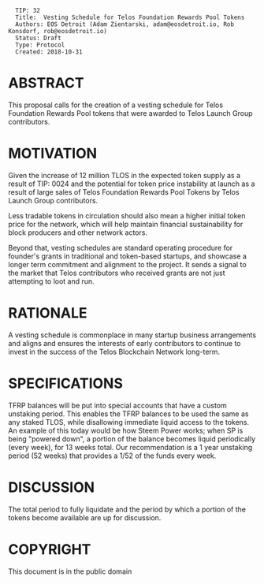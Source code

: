       TIP: 32
      Title:  Vesting Schedule for Telos Foundation Rewards Pool Tokens
      Authors: EOS Detroit (Adam Zientarski, adam@eosdetroit.io, Rob Konsdorf, rob@eosdetroit.io)
      Status: Draft
      Type: Protocol
      Created: 2018-10-31
      
      
# ABSTRACT

This proposal calls for the creation of a vesting schedule for Telos Foundation Rewards Pool tokens that were awarded to Telos Launch Group contributors.

# MOTIVATION

Given the increase of 12 million TLOS in the expected token supply as a result of TIP: 0024 and the potential for token price instability at launch as a result of large sales of Telos Foundation Rewards Pool Tokens by Telos Launch Group contributors.

Less tradable tokens in circulation should also mean a higher initial token price for the network, which will help maintain financial sustainability for block producers and other network actors.

Beyond that, vesting schedules are standard operating procedure for founder's grants in traditional and token-based startups, and showcase a longer term commitment and alignment to the project. It sends a signal to the market that Telos contributors who received grants are not just attempting to loot and run.

# RATIONALE

A vesting schedule is commonplace in many startup business arrangements and aligns and ensures the interests of early contributors to continue to invest in the success of the Telos Blockchain Network long-term.


# SPECIFICATIONS

TFRP balances will be put into special accounts that have a custom unstaking period. This enables the TFRP balances to be used the same as any staked TLOS, while disallowing immediate liquid access to the tokens. An example of this today would be how Steem Power works; when SP is being "powered down", a portion of the balance becomes liquid periodically (every week), for 13 weeks total. Our recommendation is a 1 year unstaking period (52 weeks) that provides a 1/52 of the funds every week.

# DISCUSSION

The total period to fully liquidate and the period by which a portion of the tokens become available are up for discussion.

# COPYRIGHT

This document is in the public domain
